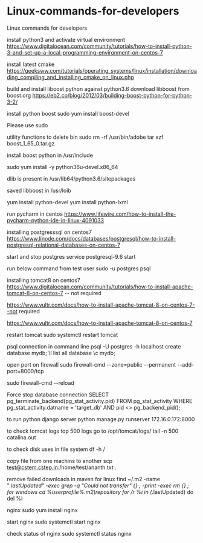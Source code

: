 # Linux-commands-for-developers
Linux commands for developers


install python3 and activate virtual environment
https://www.digitalocean.com/community/tutorials/how-to-install-python-3-and-set-up-a-local-programming-environment-on-centos-7

install latest cmake
https://geeksww.com/tutorials/operating_systems/linux/installation/downloading_compiling_and_installing_cmake_on_linux.php

build and install liboost python against python3.6
download libboost from boost.org
https://eb2.co/blog/2012/03/building-boost-python-for-python-3-2/

install python boost
sudo yum install boost-devel  


Please use sudo

utility functions
to delete bin
sudo rm -rf /usr/bin/adobe
 tar xzf boost_1_65_0.tar.gz


install boost python in /usr/include

sudo yum install -y python36u-devel.x86_64




dlib is present in /usr/lib64/python3.6/sitepackages


saved libboost in /usr/loib

yum install python-devel
yum install python-lxml

run pycharm in centos
https://www.lifewire.com/how-to-install-the-pycharm-python-ide-in-linux-4091033


installing postgresssql on centos7
https://www.linode.com/docs/databases/postgresql/how-to-install-postgresql-relational-databases-on-centos-7

start and stop postgres
service postgresql-9.6 start

run below command from test user
sudo -u postgres psql

installing tomcat8 on centos7
https://www.digitalocean.com/community/tutorials/how-to-install-apache-tomcat-8-on-centos-7 -- not required

https://www.vultr.com/docs/how-to-install-apache-tomcat-8-on-centos-7--not required

https://www.vultr.com/docs/how-to-install-apache-tomcat-8-on-centos-7

restart tomcat
sudo systemctl restart tomcat


psql connection in command line
 psql -U postgres -h localhost
create database mydb;
\l list all database
\c mydb;


open port on firewall
 sudo firewall-cmd --zone=public --permanent --add-port=8000/tcp

sudo firewall-cmd --reload

Force stop database connection 
SELECT pg_terminate_backend(pg_stat_activity.pid)
    FROM pg_stat_activity
    WHERE pg_stat_activity.datname = 'target_db'
      AND pid <> pg_backend_pid();

to run python django server
 python manage.py runserver 172.16.0.172:8000

to check tomcat logs top 500 logs
go to /opt/tomcat/logs/
tail -n 500 catalina.out

to check disk uses in file system
df -h / 


copy file from one machins to another
scp test@cstem.cstep.in:/home/test/ananth.txt .

remove failed downloads in maven
for linux
find ~/.m2  -name "*.lastUpdated" -exec grep -q "Could not transfer" {} \; -print -exec rm {} \;
for windows
cd %userprofile%\.m2\repository
for /r %i in (*.lastUpdated) do del %i


nginx
sudo yum install nginx

start nginx
sudo systemctl start nginx

check status of nginx
sudo systemctl status nginx


